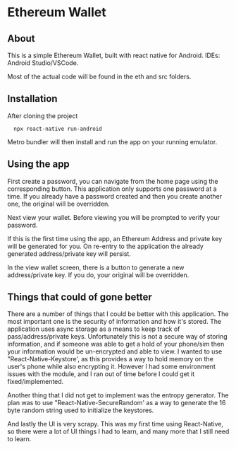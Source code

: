 # Ethereum Wallet

## About

This is a simple Ethereum Wallet, built with react native for Android. IDEs: Android Studio/VSCode.

Most of the actual code will be found in the eth and src folders.

## Installation

After cloning the project
```
  npx react-native run-android
```
Metro bundler will then install and run the app on your running emulator.

## Using the app

First create a password, you can navigate from the home page using the corresponding button. This application only supports one password at a time. If you already have a password created and then you create another one, the original will be overridden.

Next view your wallet. Before viewing you will be prompted to verify your password. 

If this is the first time using the app, an Ethereum Address and private key will be generated for you. On re-entry to the application the already generated address/private key will persist. 

In the view wallet screen, there is a button to generate a new address/private key. If you do, your original will be overridden.

## Things that could of gone better

There are a number of things that I could be better with this application. The most important one is the security of information and how it's stored. The application uses async storage as a means to keep track of pass/address/private keys. Unfortunately this is not a secure way of storing information, and if someone was able to get a hold of your phone/sim then your information would be un-encrypted and able to view. I wanted to use "React-Native-Keystore', as this provides a way to hold memory on the user's phone while also encrypting it. However I had some environment issues with the module, and I ran out of time before I could get it fixed/implemented. 

Another thing that I did not get to implement was the entropy generator. The plan was to use "React-Native-SecureRandom' as a way to generate the 16 byte random string used to initialize the keystores. 

And lastly the UI is very scrapy. This was my first time using React-Native, so there were a lot of UI things I had to learn, and many more that I still need to learn.


